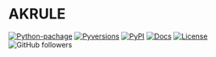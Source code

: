# AKRULE
[![Python-pachage](https://img.shields.io/badge/python--pachage-passing-green?logo=github)](https://github.com/Hasan-Basri-Akcay/akrule/actions)
[![Pyversions](https://img.shields.io/pypi/pyversions/ibm-analytics-engine-python.svg?logo=python)](https://pypi.python.org/pypi/ibm-analytics-engine-python)
[![PyPI](https://img.shields.io/pypi/v/akrule-green?logo=python)](https://pypi.org/project/akrule/)
[![Docs](https://img.shields.io/badge/docs-passing-green)](https://medium.com/@hasan.basri.akcay)
[![License](https://img.shields.io/badge/License-Apache_2.0-blue.svg)](https://opensource.org/licenses/Apache-2.0)
![GitHub followers](https://img.shields.io/github/followers/Hasan-Basri-Akcay?logo=github)

